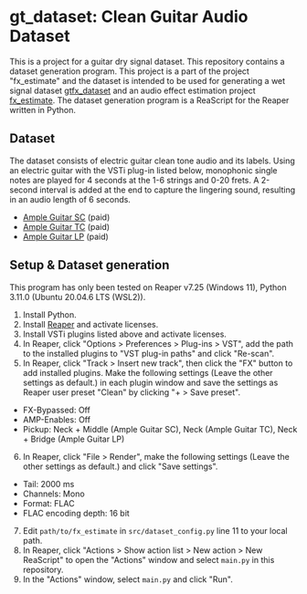 # gt_dataset: Clean Guitar Audio Dataset

This is a project for a guitar dry signal dataset.
This repository contains a dataset generation program.
This project is a part of the project "fx_estimate" and the dataset is intended to be used for generating a wet signal dataset [gtfx_dataset](https://github.com/okitayouichi/gtfx_dataset) and an audio effect estimation project [fx_estimate](https://github.com/okitayouichi/fx_estimate).
The dataset generation program is a ReaScript for the Reaper written in Python.

## Dataset

The dataset consists of electric guitar clean tone audio and its labels.
Using an electric guitar with the VSTi plug-in listed below, monophonic single notes are played for 4 seconds at the 1-6 strings and 0-20 frets.
A 2-second interval is added at the end to capture the lingering sound, resulting in an audio length of 6 seconds.

- [Ample Guitar SC](https://www.amplesound.net/en/pro-pd.asp?id=2) (paid)
- [Ample Guitar TC](https://www.amplesound.net/en/pro-pd.asp?id=20) (paid)
- [Ample Guitar LP](https://www.amplesound.net/en/pro-pd.asp?id=1) (paid)


## Setup & Dataset generation

This program has only been tested on Reaper v7.25 (Windows 11), Python 3.11.0 (Ubuntu 20.04.6 LTS (WSL2)).

1. Install Python.
2. Install [Reaper](https://www.reaper.fm/) and activate licenses.
3. Install VSTi plugins listed above and activate licenses.
4. In Reaper, click "Options > Preferences > Plug-ins > VST", add the path to the installed plugins to "VST plug-in paths" and click "Re-scan".
5. In Reaper, click "Track > Insert new track", then click the "FX" button to add installed plugins. Make the following settings (Leave the other settings as default.) in each plugin window and save the settings as Reaper user preset "Clean" by clicking "+ > Save preset".
- FX-Bypassed: Off
- AMP-Enables: Off
- Pickup: Neck + Middle (Ample Guitar SC), Neck (Ample Guitar TC), Neck + Bridge (Ample Guitar LP)
6. In Reaper, click "File > Render", make the following settings (Leave the other settings as default.) and click "Save settings".
- Tail: 2000 ms
- Channels: Mono
- Format: FLAC
- FLAC encoding depth: 16 bit
7. Edit `path/to/fx_estimate` in `src/dataset_config.py` line 11 to your local path.
8. In Reaper, click "Actions > Show action list > New action > New ReaScript" to open the "Actions" window and select `main.py` in this repository.
9. In the "Actions" window, select `main.py` and click "Run".
